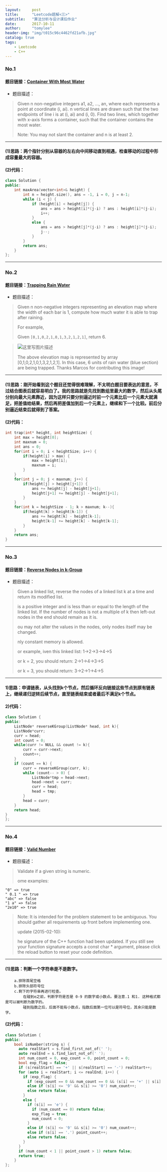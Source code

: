 ```yaml
---
layout:     post
title:      "Leetcode题解<三>"
subtitle:   "算法分析与设计课后作业"
date:       2017-10-11
author:     "tomylee"
header-img: "img/t015c96c4462fd21afb.jpg"
catalog: true
tags:
    - Leetcode
    - C++
---
```


### No.1
#### 题目链接：[Container With Most Water](https://leetcode.com/problems/container-with-most-water/description/)

- 题目描述： 
>Given n non-negative integers a1, a2, ..., an, where each represents a point at coordinate (i, ai). n vertical lines are drawn such that the two endpoints of line i is at (i, ai) and (i, 0). Find two lines, which together with x-axis forms a container, such that the container contains the most water.
>
>Note: You may not slant the container and n is at least 2.

---
#### (1)思路：两个指针分别从容器的左右向中间移动直到相遇，检查移动的过程中形成容量最大的容器。
#### (2)代码：
```c++
class Solution {
public:
    int maxArea(vector<int>& height) {
        int n = height.size(), ans = -1, i = 0, j = n-1;
        while (i < j) {
            if (height[i] < height[j]) {
                ans = ans > height[i]*(j-i) ? ans : height[i]*(j-i);
                i++;
            } 
            else {
                ans = ans > height[j]*(j-i) ? ans : height[j]*(j-i);
                j--;
            }
        }
        return ans;
    }
};


```


---

### No.2
#### 题目链接：[Trapping Rain Water](https://leetcode.com/problems/trapping-rain-water/description/)

- 题目描述：
>Given n non-negative integers representing an elevation map where the width of each bar is 1, compute how much water it is able to trap after raining.
>
>For example, 
>
>Given `[0,1,0,2,1,0,1,3,2,1,2,1]`, return 6.

>![这里写图片描述](/img/cloudgoinout/leetcode1.png)
>
>The above elevation map is represented by array [0,1,0,2,1,0,1,3,2,1,2,1]. In this case, 6 units of rain water (blue section) are being trapped. Thanks Marcos for contributing this image!

---
#### (1)思路：刚开始看到这个题目还觉得很难理解，不太明白题目要表达的意思，不过结合图表后就容易明白了。我的思路就是先找到数组里最大的数字，然后从头尾分别向最大元素靠近，因为这样只要分别逼近时前一个元素比后一个元素大就满足，把差值给结果，然后再把差值加到后一个元素上，继续和下一个比较。前后分别逼近结束后就得到了答案。
#### (2)代码：
```c
int trap(int* height, int heightSize) {
	int max = height[0];
	int maxnum = 0;
	int ans = 0;
    for(int i = 0; i < heightSize; i++) {
    	if(height[i] > max) {
    		max = height[i];
    		maxnum = i;
    	}
    }
    for(int j = 0; j < maxnum; j++) {
    	if(height[j] > height[j+1]) {
    		ans += height[j] - height[j+1];
    		height[j+1] += height[j] - height[j+1]; 
    	}
    }
    for(int k = heightSize - 1; k > maxnum; k--){
    	if(height[k] > height[k-1]) {
    		ans += height[k] - height[k-1];
    		height[k-1] += height[k] - height[k-1]; 
    	}
    }
    return ans;
}
```

---

### No.3
#### 题目链接：[Reverse Nodes in k-Group](https://leetcode.com/problems/reverse-nodes-in-k-group/description/)

- 题目描述：
>Given a linked list, reverse the nodes of a linked list k at a time and return its modified list.
>
> is a positive integer and is less than or equal to the length of the linked list. If the number of nodes is not a multiple of k then left-out nodes in the end should remain as it is.
>
>ou may not alter the values in the nodes, only nodes itself may be changed.
>
>nly constant memory is allowed.
>
>or example,
>iven this linked list: 1->2->3->4->5
>
>or k = 2, you should return: 2->1->4->3->5
>
>or k = 3, you should return: 3->2->1->4->5

---
#### 1)思路：申请链表，从头找到k个节点，然后循环反向链接这些节点到原有链表上，继续递归逆转后续节点，直至链表结束或者最后不满足k个节点。
#### 2)代码：
```c++
class Solution {
public:
    ListNode* reverseKGroup(ListNode* head, int k){
    ListNode*curr;
	curr = head;
    int count = 0;
    while(curr != NULL && count != k){ 
        curr = curr->next;
        count++;
    }
    if (count == k) { 
        curr = reverseKGroup(curr, k); 
        while (count-- > 0) { 
            ListNode*tmp = head->next; 
            head->next = curr; 
            curr = head; 
            head = tmp; 
        }
        head = curr;
    }
    return head;
}
}; 
```

---

### No.4

#### 题目链接：[Valid Number](https://leetcode.com/problems/valid-number/description/)

- 题目描述：
>Validate if a given string is numeric.
>
>ome examples:

```
"0" => true
" 0.1 " => true
"abc" => false
"1 a" => false
"2e10" => true
```

>Note: It is intended for the problem statement to be ambiguous. You should gather all requirements up front before implementing one.
>
>update (2015-02-10):
>
>he signature of the C++ function had been updated. If you still see your function signature accepts a const char * argument, please click the reload button  to reset your code definition.


---

#### (1)思路：判断一个字符串是不是数字。
```
	a.排除首尾空格
	b.排除头部符号位
	c.剩下的字符串再进行检查。
		在碰到e之前，判断字符是否是 0-9 的数字或小数点。要注意.1 和1. 这种格式都是可以被判断为数字的。
		碰到指数之后，后面不能有小数点，指数后面第一位可以是符号位，其余只能是数字。
```
#### (2)代码：
```c++
class Solution {
public:
    bool isNumber(string s) {
      auto realStart = s.find_first_not_of(' ');
      auto realEnd = s.find_last_not_of(' ');
      int num_count = 0, exp_count = 0, point_count = 0;
      bool exp_flag = false;
      if (s[realStart] == '+' || s[realStart] == '-') realStart++;
      for (auto i = realStart; i <= realEnd; i++) {
        if (exp_flag) {
          if (exp_count == 0 && num_count == 0 && (s[i] == '+' || s[i] == '-')) exp_count = 1;
          else if (s[i] <= '9' && s[i] >= '0') num_count++;
          else return false;
        } 
        else {
          if (s[i] == 'e') {
            if (num_count == 0) return false;
            exp_flag = true;
            num_count = 0;
          }
          else if (s[i] <= '9' && s[i] >= '0') num_count++;
          else if (s[i] == '.') point_count++; 
          else return false;    
        }
      }
      if (num_count < 1 || point_count > 1) return false;
      return true;
    }
};
```

